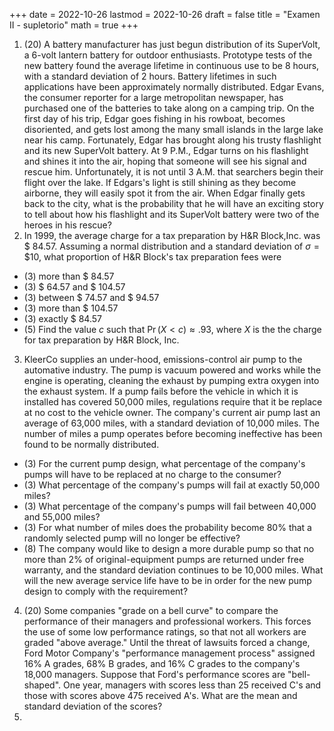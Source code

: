 +++
date      = 2022-10-26
lastmod   = 2022-10-26
draft     = false
title     = "Examen II - supletorio"
math      = true
+++

1. (20) A battery manufacturer has just begun distribution of its SuperVolt, a 6-volt lantern battery for outdoor enthusiasts. Prototype tests of the new battery found the average lifetime in continuous use to be 8 hours, with a standard deviation of 2 hours. Battery lifetimes in such applications have been approximately normally distributed. Edgar Evans, the consumer reporter for a large metropolitan newspaper, has purchased one of the batteries to take along on a camping trip. On the first day of his trip, Edgar goes fishing in his rowboat, becomes disoriented, and gets lost among the many small islands in the large lake near his camp. Fortunately, Edgar has brought along his trusty flashlight and its new SuperVolt battery. At 9 P.M., Edgar turns on his flashlight and shines it into the air, hoping that someone will see his signal and rescue him. Unfortunately, it is not until 3 A.M. that searchers begin their flight over the lake. If Edgars's light is still shining as they become airborne, they will easily spot it from the air. When Edgar finally gets back to the city, what is the probability that he will have an exciting story to tell about how his flashlight and its SuperVolt battery were two of the heroes in his rescue? 
2. In 1999, the average charge for a tax preparation by H\&R Block,Inc. was $ 84.57. Assuming a normal distribution and a standard deviation of  $\sigma= \$10$, what proportion of H\&R Block's tax preparation fees were
* (3) more than $ 84.57
* (3) $ 64.57 and $ 104.57
* (3) between $ 74.57 and $ 94.57
* (3) more than $ 104.57
* (3) exactly $ 84.57
* (5) Find the value $c$ such that $\Pr(X< c) \approx .93$, where $X$ is the the charge for tax preparation by H&R Block, Inc.
3. KleerCo supplies an under-hood, emissions-control air pump to the automative industry. The pump is vacuum powered and works while the engine is operating, cleaning the exhaust by pumping extra oxygen into the exhaust system. If a pump fails before the vehicle in which it is installed has covered 50,000 miles, regulations require that it be replace at no cost to the vehicle owner. The company's current air pump last an average of 63,000 miles, with a standard deviation of 10,000 miles. The number of miles a pump operates before becoming ineffective has been  found to be normally distributed.
* (3) For the current pump design, what percentage of the company's pumps will have to be replaced at no charge to the consumer?
* (3) What percentage of the company's pumps will fail at exactly 50,000 miles? 
* (3) What percentage of the company's pumps will fail between 40,000 and  55,000 miles? 
* (3) For what number of miles does the probability become 80\% that a randomly selected pump will no longer be effective?
* (8) The company would like to design a more durable pump so that no more than 2\% of original-equipment pumps are returned under free warranty, and the standard deviation continues to be 10,000 miles. What will the new average service life have to be in order for the new pump design to comply with the requirement?
4. (20) Some companies "grade on a bell curve" to compare the performance of their managers and professional workers. This forces the use of some low performance ratings, so that not all workers are graded "above average." Until the threat of lawsuits forced a change, Ford Motor Company's "performance management process" assigned 16% A grades, 68% B grades, and 16% C grades to the company's 18,000 managers. Suppose that Ford's performance scores are "bell-shaped". One year, managers with scores less than 25 received C's and those with scores above 475 received A's. What are the mean and standard deviation of the scores?
5.

